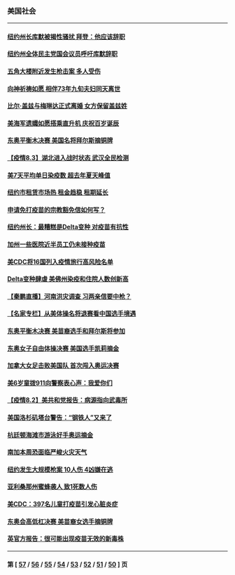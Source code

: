 ### 美国社会
---
#### [纽约州长库默被揭性骚扰 拜登：他应该辞职](../../pages/ncid1078160/n13136766.md) 
#### [纽约州全体民主党国会议员呼吁库默辞职](../../pages/ncid1078160/n13136633.md) 
#### [五角大楼附近发生枪击案 多人受伤](../../pages/ncid1078160/n13136264.md) 
#### [向神祈祷如愿 相伴73年九旬夫妇同天离世](../../pages/ncid1078160/n13135906.md) 
#### [比尔‧盖兹与梅琳达正式离婚 女方保留盖兹姓](../../pages/ncid1078160/n13136109.md) 
#### [美海军遗孀如愿搭乘直升机 庆祝百岁诞辰](../../pages/ncid1078160/n13135023.md) 
#### [东奥平衡木决赛 美国名将拜尔斯摘铜牌](../../pages/ncid1078160/n13135859.md) 
#### [【疫情8.3】湖北进入战时状态 武汉全民检测](../../pages/ncid1078160/n13135462.md) 
#### [美7天平均单日染疫数  超去年夏天峰值](../../pages/ncid1078160/n13134893.md) 
#### [纽约市租赁市场热 租金趋稳 租期延长](../../pages/ncid1078160/n13134699.md) 
#### [申请免打疫苗的宗教豁免信如何写？](../../pages/ncid1078160/n13134808.md) 
#### [纽约州长：最糟糕是Delta变种  对疫苗有抗性](../../pages/ncid1078160/n13134818.md) 
#### [加州一些医院近半员工仍未接种疫苗](../../pages/ncid1078160/n13134622.md) 
#### [美CDC将16国列入疫情旅行高风险名单](../../pages/ncid1078160/n13134368.md) 
#### [Delta变种肆虐 美佛州染疫和住院人数创新高](../../pages/ncid1078160/n13134352.md) 
#### [【秦鹏直播】河南洪灾调查 习两亲信要中枪？](../../pages/ncid1078160/n13134220.md) 
#### [【名家专栏】从美体操名将退赛看中国选手境遇](../../pages/ncid1078160/n13131920.md) 
#### [东奥平衡木决赛 美苗裔选手和拜尔斯将参加](../../pages/ncid1078160/n13133821.md) 
#### [东奥女子自由体操决赛 美国选手凯莉摘金](../../pages/ncid1078160/n13133684.md) 
#### [加拿大女足击败美国队 首次闯入奥运决赛](../../pages/ncid1078160/n13133571.md) 
#### [美6岁童拨911向警察表心声：我爱你们](../../pages/ncid1078160/n13132464.md) 
#### [【疫情8.2】美共和党报告：病源指向武毒所](../../pages/ncid1078160/n13132833.md) 
#### [美国洛杉矶塔台警告：“钢铁人”又来了](../../pages/ncid1078160/n13132406.md) 
#### [杭廷顿海滩市游泳好手奥运摘金](../../pages/ncid1078160/n13132039.md) 
#### [南加本周恐面临严峻火灾天气](../../pages/ncid1078160/n13131869.md) 
#### [纽约发生大规模枪案 10人伤 4凶嫌在逃](../../pages/ncid1078160/n13131658.md) 
#### [亚利桑那州蜜蜂袭人 致1死数人伤](../../pages/ncid1078160/n13131633.md) 
#### [美CDC：397名儿童打疫苗引发心脏炎症](../../pages/ncid1078160/n13131359.md) 
#### [东奥会高低杠决赛 美苗裔女选手摘铜牌](../../pages/ncid1078160/n13131514.md) 
#### [英官方报告：很可能出现疫苗无效的新毒株](../../pages/ncid1078160/n13131365.md) 

---
#### 第 [ [57](./57.md) / [56](./56.md) / [55](./55.md) / [54](./54.md) / [53](./53.md) / [52](./52.md) / [51](./51.md) / [50](./50.md) ] 页

